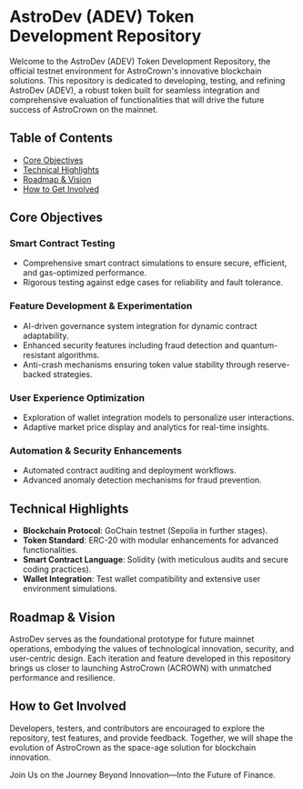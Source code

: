 # AstroDev (ADEV) Token Development Repository

Welcome to the AstroDev (ADEV) Token Development Repository, the official testnet environment for AstroCrown's innovative blockchain solutions. This repository is dedicated to developing, testing, and refining AstroDev (ADEV), a robust token built for seamless integration and comprehensive evaluation of functionalities that will drive the future success of AstroCrown on the mainnet.

## Table of Contents
- [Core Objectives](#core-objectives)
- [Technical Highlights](#technical-highlights)
- [Roadmap & Vision](#roadmap--vision)
- [How to Get Involved](#how-to-get-involved)

## Core Objectives

### Smart Contract Testing
- Comprehensive smart contract simulations to ensure secure, efficient, and gas-optimized performance.
- Rigorous testing against edge cases for reliability and fault tolerance.

### Feature Development & Experimentation
- AI-driven governance system integration for dynamic contract adaptability.
- Enhanced security features including fraud detection and quantum-resistant algorithms.
- Anti-crash mechanisms ensuring token value stability through reserve-backed strategies.

### User Experience Optimization
- Exploration of wallet integration models to personalize user interactions.
- Adaptive market price display and analytics for real-time insights.

### Automation & Security Enhancements
- Automated contract auditing and deployment workflows.
- Advanced anomaly detection mechanisms for fraud prevention.

## Technical Highlights
- **Blockchain Protocol**: GoChain testnet (Sepolia in further stages).
- **Token Standard**: ERC-20 with modular enhancements for advanced functionalities.
- **Smart Contract Language**: Solidity (with meticulous audits and secure coding practices).
- **Wallet Integration**: Test wallet compatibility and extensive user environment simulations.

## Roadmap & Vision
AstroDev serves as the foundational prototype for future mainnet operations, embodying the values of technological innovation, security, and user-centric design. Each iteration and feature developed in this repository brings us closer to launching AstroCrown (ACROWN) with unmatched performance and resilience.

## How to Get Involved
Developers, testers, and contributors are encouraged to explore the repository, test features, and provide feedback. Together, we will shape the evolution of AstroCrown as the space-age solution for blockchain innovation.

Join Us on the Journey Beyond Innovation—Into the Future of Finance.
